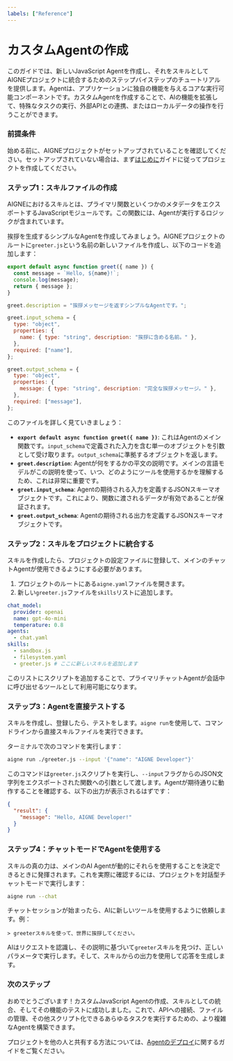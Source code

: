 ```yaml
---
labels: ["Reference"]
---
```


# カスタムAgentの作成

このガイドでは、新しいJavaScript Agentを作成し、それをスキルとしてAIGNEプロジェクトに統合するためのステップバイステップのチュートリアルを提供します。Agentは、アプリケーションに独自の機能を与えるコアな実行可能コンポーネントです。カスタムAgentを作成することで、AIの機能を拡張して、特殊なタスクの実行、外部APIとの連携、またはローカルデータの操作を行うことができます。

### 前提条件

始める前に、AIGNEプロジェクトがセットアップされていることを確認してください。セットアップされていない場合は、まず[はじめに](./getting-started.md)ガイドに従ってプロジェクトを作成してください。

### ステップ1：スキルファイルの作成

AIGNEにおけるスキルとは、プライマリ関数といくつかのメタデータをエクスポートするJavaScriptモジュールです。この関数には、Agentが実行するロジックが含まれています。

挨拶を生成するシンプルなAgentを作成してみましょう。AIGNEプロジェクトのルートに`greeter.js`という名前の新しいファイルを作成し、以下のコードを追加します：

```javascript greeter.js icon=logos:javascript
export default async function greet({ name }) {
  const message = `Hello, ${name}!`;
  console.log(message);
  return { message };
}

greet.description = "挨拶メッセージを返すシンプルなAgentです。";

greet.input_schema = {
  type: "object",
  properties: {
    name: { type: "string", description: "挨拶に含める名前。" },
  },
  required: ["name"],
};

greet.output_schema = {
  type: "object",
  properties: {
    message: { type: "string", description: "完全な挨拶メッセージ。" },
  },
  required: ["message"],
};
```

このファイルを詳しく見ていきましょう：

- **`export default async function greet({ name })`**: これはAgentのメイン関数です。`input_schema`で定義された入力を含む単一のオブジェクトを引数として受け取ります。`output_schema`に準拠するオブジェクトを返します。
- **`greet.description`**: Agentが何をするかの平文の説明です。メインの言語モデルがこの説明を使って、いつ、どのようにツールを使用するかを理解するため、これは非常に重要です。
- **`greet.input_schema`**: Agentの期待される入力を定義するJSONスキーマオブジェクトです。これにより、関数に渡されるデータが有効であることが保証されます。
- **`greet.output_schema`**: Agentの期待される出力を定義するJSONスキーマオブジェクトです。

### ステップ2：スキルをプロジェクトに統合する

スキルを作成したら、プロジェクトの設定ファイルに登録して、メインのチャットAgentが使用できるようにする必要があります。

1.  プロジェクトのルートにある`aigne.yaml`ファイルを開きます。
2.  新しい`greeter.js`ファイルを`skills`リストに追加します。

```yaml aigne.yaml icon=mdi:file-cog-outline
chat_model:
  provider: openai
  name: gpt-4o-mini
  temperature: 0.8
agents:
  - chat.yaml
skills:
  - sandbox.js
  - filesystem.yaml
  - greeter.js # ここに新しいスキルを追加します
```

このリストにスクリプトを追加することで、プライマリチャットAgentが会話中に呼び出せるツールとして利用可能になります。

### ステップ3：Agentを直接テストする

スキルを作成し、登録したら、テストをします。`aigne run`を使用して、コマンドラインから直接スキルファイルを実行できます。

ターミナルで次のコマンドを実行します：

```bash icon=mdi:console
aigne run ./greeter.js --input '{"name": "AIGNE Developer"}'
```

このコマンドは`greeter.js`スクリプトを実行し、`--input`フラグからのJSON文字列をエクスポートされた関数への引数として渡します。Agentが期待通りに動作することを確認する、以下の出力が表示されるはずです：

```json icon=mdi:code-json
{
  "result": {
    "message": "Hello, AIGNE Developer!"
  }
}
```

### ステップ4：チャットモードでAgentを使用する

スキルの真の力は、メインのAI Agentが動的にそれらを使用することを決定できるときに発揮されます。これを実際に確認するには、プロジェクトを対話型チャットモードで実行します：

```bash icon=mdi:console
aigne run --chat
```

チャットセッションが始まったら、AIに新しいツールを使用するように依頼します。例：

```
> greeterスキルを使って、世界に挨拶してください。
```

AIはリクエストを認識し、その説明に基づいて`greeter`スキルを見つけ、正しいパラメータで実行します。そして、スキルからの出力を使用して応答を生成します。

### 次のステップ

おめでとうございます！カスタムJavaScript Agentの作成、スキルとしての統合、そしてその機能のテストに成功しました。これで、APIへの接続、ファイルの管理、その他スクリプト化できるあらゆるタスクを実行するための、より複雑なAgentを構築できます。

プロジェクトを他の人と共有する方法については、[Agentのデプロイ](./guides-deploying-agents.md)に関するガイドをご覧ください。
